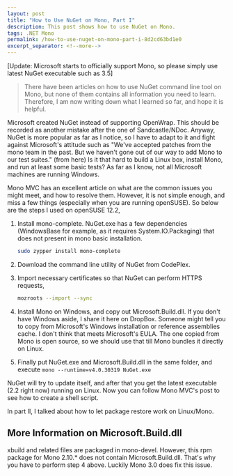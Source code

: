 ```yaml
---
layout: post
title: "How to Use NuGet on Mono, Part I"
description: This post shows how to use NuGet on Mono.
tags: .NET Mono
permalink: /how-to-use-nuget-on-mono-part-i-8d2cd63bd1e0
excerpt_separator: <!--more-->
---
```

[Update: Microsoft starts to officially support Mono, so please simply use latest NuGet executable such as 3.5]

> There have been articles on how to use NuGet command line tool on Mono, but none of them contains all information you need to learn. Therefore, I am now writing down what I learned so far, and hope it is helpful.

Microsoft created NuGet instead of supporting OpenWrap. This should be recorded as another mistake after the one of Sandcastle/NDoc. Anyway, NuGet is more popular as far as I notice, so I have to adapt to it and fight against Microsoft's attitude such as "We've accepted patches from the mono team in the past. But we haven't gone out of our way to add Mono to our test suites." (from here) Is it that hard to build a Linux box, install Mono, and run at least some basic tests? As far as I know, not all Microsoft machines are running Windows.
<!--more-->

Mono MVC has an excellent article on what are the common issues you might meet, and how to resolve them. However, it is not simple enough, and miss a few things (especially when you are running openSUSE). So below are the steps I used on openSUSE 12.2,

1. Install mono-complete. NuGet.exe has a few dependencies (WindowsBase for example, as it requires System.IO.Packaging) that does not present in mono basic installation.

   ``` bash
   sudo zypper install mono-complete
   ```

1. Download the command line utility of NuGet from CodePlex.

1. Import necessary certificates so that NuGet can perform HTTPS requests,

   ``` bash
   mozroots --import --sync
   ```

1. Install Mono on Windows, and copy out Microsoft.Build.dll. If you don't have Windows aside, I share it here on DropBox. Someone might tell you to copy from Microsoft's Windows installation or reference assemblies cache. I don't think that meets Microsoft's EULA. The one copied from Mono is open source, so we should use that till Mono bundles it directly on Linux.
1. Finally put NuGet.exe and Microsoft.Build.dll in the same folder, and execute
`mono --runtime=v4.0.30319 NuGet.exe`

NuGet will try to update itself, and after that you get the latest executable (2.2 right now) running on Linux. Now you can follow Mono MVC's post to see how to create a shell script.

In part II, I talked about how to let package restore work on Linux/Mono.

## More Information on Microsoft.Build.dll
xbuild and related files are packaged in mono-devel. However, this rpm package for Mono 2.10.* does not contain Microsoft.Build.dll. That's why you have to perform step 4 above. Luckily Mono 3.0 does fix this issue.
